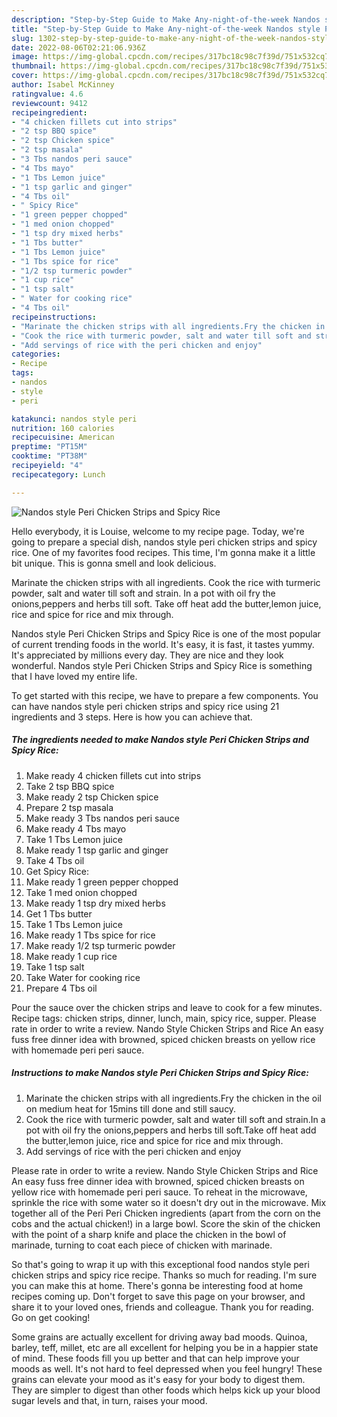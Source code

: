 ```yaml
---
description: "Step-by-Step Guide to Make Any-night-of-the-week Nandos style Peri Chicken Strips and Spicy Rice"
title: "Step-by-Step Guide to Make Any-night-of-the-week Nandos style Peri Chicken Strips and Spicy Rice"
slug: 1302-step-by-step-guide-to-make-any-night-of-the-week-nandos-style-peri-chicken-strips-and-spicy-rice
date: 2022-08-06T02:21:06.936Z
image: https://img-global.cpcdn.com/recipes/317bc18c98c7f39d/751x532cq70/nandos-style-peri-chicken-strips-and-spicy-rice-recipe-main-photo.jpg
thumbnail: https://img-global.cpcdn.com/recipes/317bc18c98c7f39d/751x532cq70/nandos-style-peri-chicken-strips-and-spicy-rice-recipe-main-photo.jpg
cover: https://img-global.cpcdn.com/recipes/317bc18c98c7f39d/751x532cq70/nandos-style-peri-chicken-strips-and-spicy-rice-recipe-main-photo.jpg
author: Isabel McKinney
ratingvalue: 4.6
reviewcount: 9412
recipeingredient:
- "4 chicken fillets cut into strips"
- "2 tsp BBQ spice"
- "2 tsp Chicken spice"
- "2 tsp masala"
- "3 Tbs nandos peri sauce"
- "4 Tbs mayo"
- "1 Tbs Lemon juice"
- "1 tsp garlic and ginger"
- "4 Tbs oil"
- " Spicy Rice"
- "1 green pepper chopped"
- "1 med onion chopped"
- "1 tsp dry mixed herbs"
- "1 Tbs butter"
- "1 Tbs Lemon juice"
- "1 Tbs spice for rice"
- "1/2 tsp turmeric powder"
- "1 cup rice"
- "1 tsp salt"
- " Water for cooking rice"
- "4 Tbs oil"
recipeinstructions:
- "Marinate the chicken strips with all ingredients.Fry the chicken in the oil on medium heat for 15mins till done and still saucy."
- "Cook the rice with turmeric powder, salt and water till soft and strain.In a pot with oil fry the onions,peppers and herbs till soft.Take off heat add the butter,lemon juice, rice and spice for rice and mix through."
- "Add servings of rice with the peri chicken and enjoy"
categories:
- Recipe
tags:
- nandos
- style
- peri

katakunci: nandos style peri 
nutrition: 160 calories
recipecuisine: American
preptime: "PT15M"
cooktime: "PT38M"
recipeyield: "4"
recipecategory: Lunch

---
```



![Nandos style Peri Chicken Strips and Spicy Rice](https://img-global.cpcdn.com/recipes/317bc18c98c7f39d/751x532cq70/nandos-style-peri-chicken-strips-and-spicy-rice-recipe-main-photo.jpg)

Hello everybody, it is Louise, welcome to my recipe page. Today, we're going to prepare a special dish, nandos style peri chicken strips and spicy rice. One of my favorites food recipes. This time, I'm gonna make it a little bit unique. This is gonna smell and look delicious.

Marinate the chicken strips with all ingredients. Cook the rice with turmeric powder, salt and water till soft and strain. In a pot with oil fry the onions,peppers and herbs till soft. Take off heat add the butter,lemon juice, rice and spice for rice and mix through.

Nandos style Peri Chicken Strips and Spicy Rice is one of the most popular of current trending foods in the world. It's easy, it is fast, it tastes yummy. It's appreciated by millions every day. They are nice and they look wonderful. Nandos style Peri Chicken Strips and Spicy Rice is something that I have loved my entire life.


To get started with this recipe, we have to prepare a few components. You can have nandos style peri chicken strips and spicy rice using 21 ingredients and 3 steps. Here is how you can achieve that.

<!--inarticleads1-->

##### The ingredients needed to make Nandos style Peri Chicken Strips and Spicy Rice:

1. Make ready 4 chicken fillets cut into strips
1. Take 2 tsp BBQ spice
1. Make ready 2 tsp Chicken spice
1. Prepare 2 tsp masala
1. Make ready 3 Tbs nandos peri sauce
1. Make ready 4 Tbs mayo
1. Take 1 Tbs Lemon juice
1. Make ready 1 tsp garlic and ginger
1. Take 4 Tbs oil
1. Get  Spicy Rice:
1. Make ready 1 green pepper chopped
1. Take 1 med onion chopped
1. Make ready 1 tsp dry mixed herbs
1. Get 1 Tbs butter
1. Take 1 Tbs Lemon juice
1. Make ready 1 Tbs spice for rice
1. Make ready 1/2 tsp turmeric powder
1. Make ready 1 cup rice
1. Take 1 tsp salt
1. Take  Water for cooking rice
1. Prepare 4 Tbs oil


Pour the sauce over the chicken strips and leave to cook for a few minutes. Recipe tags: chicken strips, dinner, lunch, main, spicy rice, supper. Please rate in order to write a review. Nando Style Chicken Strips and Rice An easy fuss free dinner idea with browned, spiced chicken breasts on yellow rice with homemade peri peri sauce. 

<!--inarticleads2-->

##### Instructions to make Nandos style Peri Chicken Strips and Spicy Rice:

1. Marinate the chicken strips with all ingredients.Fry the chicken in the oil on medium heat for 15mins till done and still saucy.
1. Cook the rice with turmeric powder, salt and water till soft and strain.In a pot with oil fry the onions,peppers and herbs till soft.Take off heat add the butter,lemon juice, rice and spice for rice and mix through.
1. Add servings of rice with the peri chicken and enjoy


Please rate in order to write a review. Nando Style Chicken Strips and Rice An easy fuss free dinner idea with browned, spiced chicken breasts on yellow rice with homemade peri peri sauce. To reheat in the microwave, sprinkle the rice with some water so it doesn&#39;t dry out in the microwave. Mix together all of the Peri Peri Chicken ingredients (apart from the corn on the cobs and the actual chicken!) in a large bowl. Score the skin of the chicken with the point of a sharp knife and place the chicken in the bowl of marinade, turning to coat each piece of chicken with marinade. 

So that's going to wrap it up with this exceptional food nandos style peri chicken strips and spicy rice recipe. Thanks so much for reading. I'm sure you can make this at home. There's gonna be interesting food at home recipes coming up. Don't forget to save this page on your browser, and share it to your loved ones, friends and colleague. Thank you for reading. Go on get cooking!

Some grains are actually excellent for driving away bad moods. Quinoa, barley, teff, millet, etc are all excellent for helping you be in a happier state of mind. These foods fill you up better and that can help improve your moods as well. It's not hard to feel depressed when you feel hungry! These grains can elevate your mood as it's easy for your body to digest them. They are simpler to digest than other foods which helps kick up your blood sugar levels and that, in turn, raises your mood.
